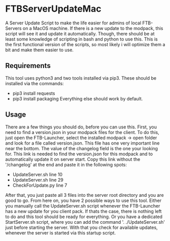 # FTBServerUpdateMac
A Server Update Script to make the life easier for admins of local FTB-Servers on a MacOS machine. If there is a new update to the modpack, this script will see it and update it automatically. Though, there should be at least some knowledge of scripting in bash and python to use this. This is the first functional version of the scripts, so most likely i will optimize them a bit and make them easier to use.

## Requirements
This tool uses python3 and two tools installed via pip3. These should be installed via the commands:
- pip3 install requests
- pip3 install packaging
Everything else should work by default.

## Usage
There are a few things you should do, before you can use this.
First, you need to find a version.json in your modpack files for the client. To do this, just open the FTB-Launcher, select the installed modpack -> open folder and look for a file called version.json.
This file has one very important line near the bottom. The value of the changelog field is the one your looking for. This link is needed to find the version.json for this modpack and to automatically update it on server start. Copy this link without the '/changelog' at the end and paste it in the following spots:
- UpdateServer.sh line 10
- UpdateServer.sh line 29
- CheckForUpdate.py line 7  

After that, you just paste all 3 files into the server root directory and you are good to go.
From here on, you have 2 possible ways to use this tool. Either you manually call the UpdateServer.sh script whenever the FTB-Launcher has a new update for you client pack. If thats the case, there is nothing left to do and this tool should be ready for everything.
Or you have a dedicated StartServer.sh script, where you can add the command '. ./UpdateServer.sh' just before starting the server. With that you check for available updates, whenever the server is started via this startup script.  
